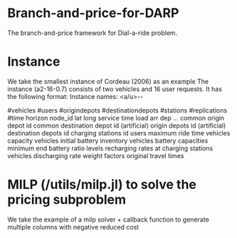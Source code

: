 # Branch-and-price-for-DARP
The branch-and-price framework for Dial-a-ride problem.

# Instance
We take the smallest instance of Cordeau (2006) as an example
The instance (a2-16-0.7) consists of two vehicles and 16 user requests. It has the following format:
Instance names: <a/u><numvehicles>-<numcustomers>-<minimum end battery ratio levels>

#vehicles #users #origindepots #destinationdepots #stations #replications #time horizon
node_id lat long service time load arr dep
...
common origin depot id
common destination depot id
(artificial) origin depots id
(artificial) destination depots id
charging stations id
users maximum ride time
vehicles capacity
vehicles initial battery inventory
vehicles battery capacities
minimum end battery ratio levels
recharging rates at charging stations
vehicles discharging rate
weight factors
original travel times

# MILP (/utils/milp.jl) to solve the pricing subproblem
We take the example of a milp solver + callback function to generate multiple columns with negative reduced cost
